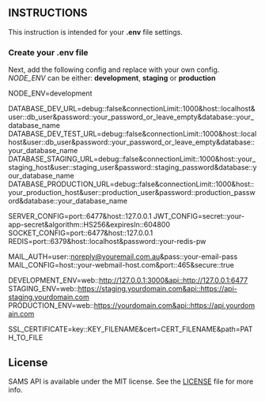 ## INSTRUCTIONS

This instruction is intended for your **.env** file settings.

### Create your .env file

Next, add the following config and replace with your own config. *NODE_ENV* can be either: **development**, **staging** or **production**

NODE_ENV=development

DATABASE_DEV_URL=debug::false&connectionLimit::1000&host::localhost&user::db_user&password::your_password_or_leave_empty&database::your_database_name
DATABASE_DEV_TEST_URL=debug::false&connectionLimit::1000&host::localhost&user::db_user&password::your_password_or_leave_empty&database::your_database_name
DATABASE_STAGING_URL=debug::false&connectionLimit::1000&host::your_staging_host&user::staging_user&password::staging_password&database::your_database_name
DATABASE_PRODUCTION_URL=debug::false&connectionLimit::1000&host::your_production_host&user::production_user&password::production_password&database::your_database_name

SERVER_CONFIG=port::6477&host::127.0.0.1
JWT_CONFIG=secret::your-app-secret&algorithm::HS256&expiresIn::604800
SOCKET_CONFIG=port::6477&host::127.0.0.1
REDIS=port::6379&host::localhost&password::your-redis-pw

MAIL_AUTH=user::noreply@youremail.com.au&pass::your-email-pass
MAIL_CONFIG=host::your-webmail-host.com&port::465&secure::true

DEVELOPMENT_ENV=web::http://127.0.0.1:3000&api::http://127.0.0.1:6477
STAGING_ENV=web::https://staging.yourdomain.com&api::https://api-staging.yourdomain.com
PRODUCTION_ENV=web::https://yourdomain.com&api::https://api.yourdomain.com

SSL_CERTIFICATE=key::KEY_FILENAME&cert=CERT_FILENAME&path=PATH_TO_FILE

## License

SAMS API is available under the MIT license. See the [LICENSE](https://bitbucket.org/nferocious76/sams-api/src/master/LICENSE) file for more info.